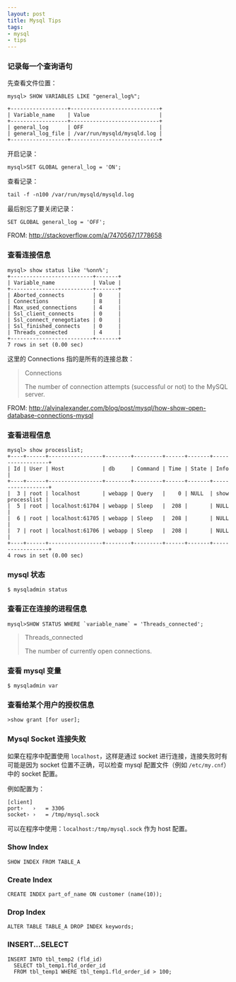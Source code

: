 ```yaml
---
layout: post
title: Mysql Tips
tags:
- mysql
- tips
---
```


### 记录每一个查询语句

先查看文件位置：

    mysql> SHOW VARIABLES LIKE "general_log%";

    +------------------+----------------------------+
    | Variable_name    | Value                      |
    +------------------+----------------------------+
    | general_log      | OFF                        |
    | general_log_file | /var/run/mysqld/mysqld.log |
    +------------------+----------------------------+

开启记录：

    mysql>SET GLOBAL general_log = 'ON';

查看记录：

    tail -f -n100 /var/run/mysqld/mysqld.log

最后别忘了要关闭记录：

    SET GLOBAL general_log = 'OFF';

FROM: <http://stackoverflow.com/a/7470567/1778658>

### 查看连接信息

    mysql> show status like '%onn%';
    +--------------------------+-------+
    | Variable_name            | Value |
    +--------------------------+-------+
    | Aborted_connects         | 0     | 
    | Connections              | 8     | 
    | Max_used_connections     | 4     | 
    | Ssl_client_connects      | 0     | 
    | Ssl_connect_renegotiates | 0     | 
    | Ssl_finished_connects    | 0     | 
    | Threads_connected        | 4     | 
    +--------------------------+-------+
    7 rows in set (0.00 sec)

这里的 Connections 指的是所有的连接总数：

>Connections
>
>The number of connection attempts (successful or not) to the MySQL server.

FROM: <http://alvinalexander.com/blog/post/mysql/how-show-open-database-connections-mysql>

### 查看进程信息

    mysql> show processlist;
    +----+------+-----------------+--------+---------+------+-------+------------------+
    | Id | User | Host            | db     | Command | Time | State | Info             |
    +----+------+-----------------+--------+---------+------+-------+------------------+
    |  3 | root | localhost       | webapp | Query   |    0 | NULL  | show processlist | 
    |  5 | root | localhost:61704 | webapp | Sleep   |  208 |       | NULL             | 
    |  6 | root | localhost:61705 | webapp | Sleep   |  208 |       | NULL             | 
    |  7 | root | localhost:61706 | webapp | Sleep   |  208 |       | NULL             | 
    +----+------+-----------------+--------+---------+------+-------+------------------+
    4 rows in set (0.00 sec)

### mysql 状态

    $ mysqladmin status

### 查看正在连接的进程信息

    mysql>SHOW STATUS WHERE `variable_name` = 'Threads_connected';

>Threads_connected
>
>The number of currently open connections.

### 查看 mysql 变量

    $ mysqladmin var

### 查看给某个用户的授权信息

    >show grant [for user];

### Mysql Socket 连接失败

如果在程序中配置使用 `localhost`，这样是通过 socket 进行连接，连接失败时有可能是因为 socket 位置不正确，可以检查 mysql 配置文件（例如 `/etc/my.cnf`）中的 socket 配置。

例如配置为：

```
[client]
port›   ›   = 3306
socket› ›   = /tmp/mysql.sock
```

可以在程序中使用：`localhost:/tmp/mysql.sock` 作为 host 配置。

### Show Index

```
SHOW INDEX FROM TABLE_A
```

### Create Index

```
CREATE INDEX part_of_name ON customer (name(10));
```

### Drop Index

```
ALTER TABLE TABLE_A DROP INDEX keywords;
```

### INSERT...SELECT

```
INSERT INTO tbl_temp2 (fld_id)
  SELECT tbl_temp1.fld_order_id
  FROM tbl_temp1 WHERE tbl_temp1.fld_order_id > 100;
```

